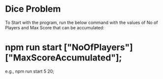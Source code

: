 # Dice Problem
To Start with the program, run the below command with the values of No of Players and Max Score that can be accumulated:
# npm run start ["NoOfPlayers"] ["MaxScoreAccumulated"];

e.g., npm run start 5 20;
